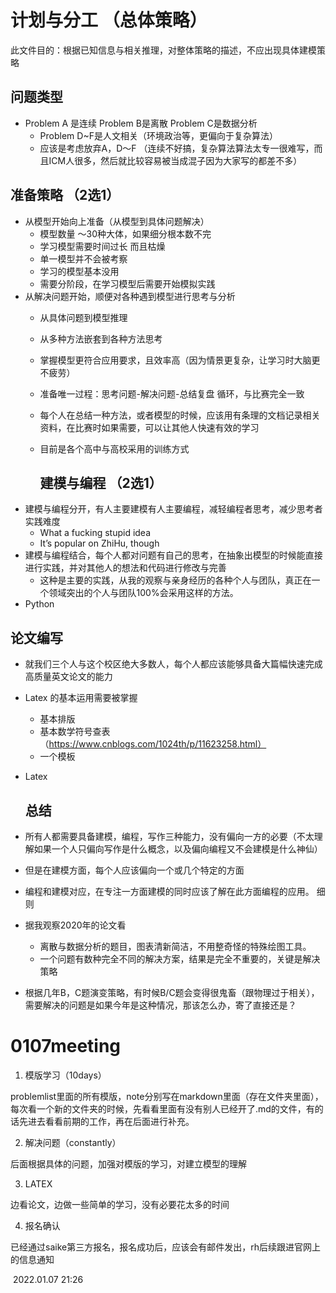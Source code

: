 # 计划与分工 （总体策略）

此文件目的：根据已知信息与相关推理，对整体策略的描述，不应出现具体建模策略

## 问题类型

* Problem A 是连续 Problem B是离散 Problem C是数据分析
    * Problem D~F是人文相关（环境政治等，更偏向于复杂算法）
    * 应该是考虑放弃A，D～F （连续不好搞，复杂算法算法太专一很难写，而且ICM人很多，然后就比较容易被当成混子因为大家写的都差不多） 

## 准备策略 （2选1）

* 从模型开始向上准备（从模型到具体问题解决）
    * 模型数量 ～30种大体，如果细分根本数不完
    * 学习模型需要时间过长 而且枯燥
    * 单一模型并不会被考察
    * 学习的模型基本没用
    * 需要分阶段，在学习模型后需要开始模拟实践
* 从解决问题开始，顺便对各种遇到模型进行思考与分析
    * 从具体问题到模型推理
    * 从多种方法嵌套到各种方法思考
    * 掌握模型更符合应用要求，且效率高（因为情景更复杂，让学习时大脑更不疲劳）
    * 准备唯一过程：思考问题-解决问题-总结复盘 循环，与比赛完全一致
    * 每个人在总结一种方法，或者模型的时候，应该用有条理的文档记录相关资料，在比赛时如果需要，可以让其他人快速有效的学习
    * 目前是各个高中与高校采用的训练方式
    
      ## 建模与编程 （2选1）
* 建模与编程分开，有人主要建模有人主要编程，减轻编程者思考，减少思考者实践难度
    * What a fucking stupid idea
    * It’s popular on ZhiHu, though
* 建模与编程结合，每个人都对问题有自己的思考，在抽象出模型的时候能直接进行实践，并对其他人的想法和代码进行修改与完善
    * 这种是主要的实践，从我的观察与亲身经历的各种个人与团队，真正在一个领域突出的个人与团队100%会采用这样的方法。
* Python 

## 论文编写

* 就我们三个人与这个校区绝大多数人，每个人都应该能够具备大篇幅快速完成高质量英文论文的能力

* Latex 的基本运用需要被掌握
    * 基本排版
    * 基本数学符号查表（https://www.cnblogs.com/1024th/p/11623258.html）
    * 一个模板
    
* Latex

  ## 总结
  
* 所有人都需要具备建模，编程，写作三种能力，没有偏向一方的必要（不太理解如果一个人只偏向写作是什么概念，以及偏向编程又不会建模是什么神仙）

* 但是在建模方面，每个人应该偏向一个或几个特定的方面

* 编程和建模对应，在专注一方面建模的同时应该了解在此方面编程的应用。
  细则

* 据我观察2020年的论文看
    * 离散与数据分析的题目，图表清新简洁，不用整奇怪的特殊绘图工具。
    * 一个问题有数种完全不同的解决方案，结果是完全不重要的，关键是解决策略
    
* 根据几年B，C题演变策略，有时候B/C题会变得很鬼畜（跟物理过于相关），需要解决的问题是如果今年是这种情况，那该怎么办，寄了直接还是？







#  0107meeting

1. 模版学习（10days）

problemlist里面的所有模版，note分别写在markdown里面（存在文件夹里面），每次看一个新的文件夹的时候，先看看里面有没有别人已经开了.md的文件，有的话先进去看看前期的工作，再在后面进行补充。



2. 解决问题（constantly）

后面根据具体的问题，加强对模版的学习，对建立模型的理解



3. LATEX

边看论文，边做一些简单的学习，没有必要花太多的时间



4. 报名确认

已经通过saike第三方报名，报名成功后，应该会有邮件发出，rh后续跟进官网上的信息通知





​																											2022.01.07  21:26
